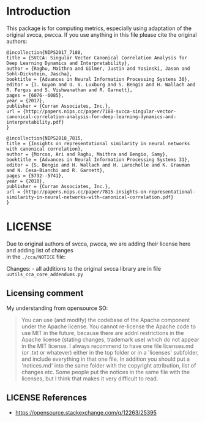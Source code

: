 # Introduction

This package is for computing metrics, especially using adaptation of the original svcca, pwcca.
If you use anything in this file please cite the original authors:

```
@incollection{NIPS2017_7188,
title = {SVCCA: Singular Vector Canonical Correlation Analysis for Deep Learning Dynamics and Interpretability},
author = {Raghu, Maithra and Gilmer, Justin and Yosinski, Jason and Sohl-Dickstein, Jascha},
booktitle = {Advances in Neural Information Processing Systems 30},
editor = {I. Guyon and U. V. Luxburg and S. Bengio and H. Wallach and R. Fergus and S. Vishwanathan and R. Garnett},
pages = {6076--6085},
year = {2017},
publisher = {Curran Associates, Inc.},
url = {http://papers.nips.cc/paper/7188-svcca-singular-vector-canonical-correlation-analysis-for-deep-learning-dynamics-and-interpretability.pdf}
}

```

```
@incollection{NIPS2018_7815,
title = {Insights on representational similarity in neural networks with canonical correlation},
author = {Morcos, Ari and Raghu, Maithra and Bengio, Samy},
booktitle = {Advances in Neural Information Processing Systems 31},
editor = {S. Bengio and H. Wallach and H. Larochelle and K. Grauman and N. Cesa-Bianchi and R. Garnett},
pages = {5732--5741},
year = {2018},
publisher = {Curran Associates, Inc.},
url = {http://papers.nips.cc/paper/7815-insights-on-representational-similarity-in-neural-networks-with-canonical-correlation.pdf}
}

```

# LICENSE

Due to original authors of svcca, pwcca, we are adding their license here and adding list of changes  
in the `./cca/NOTICE` file:

Changes:
    - all additions to the original svcca library are in file `uutils_cca_core_addendums.py`

## Licensing comment

My understanding from opensource SO:
> You can use (and modify) the codebase of the Apache component under the Apache license. You cannot re-license the 
> Apache code to use MIT in the future, because there are addnl restrictions in the Apache license (stating changes, 
> trademark use) which do not appear in the MIT license.
> I always recommend to have one file licenses.md (or .txt or whatever) either in the top folder or in a 
> 'licenses' subfolder, and include everything in that one file. In addition you should put a 'notices.md' into the 
> same folder with the copyright attribution, list of changes etc. Some people put the notices in the same file with 
> the licenses, but I think that makes it very difficult to read.

## LICENSE References
- https://opensource.stackexchange.com/q/12263/25395